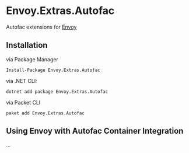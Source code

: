 # Envoy.Extras.Autofac
Autofac extensions for [Envoy](https://github.com/peterkneale/envoy)

## Installation

via Package Manager

```Install-Package Envoy.Extras.Autofac```

via .NET CLI: 
    
```dotnet add package Envoy.Extras.Autofac```

via Packet CLI

```paket add Envoy.Extras.Autofac```

## Using Envoy with Autofac Container Integration
...
